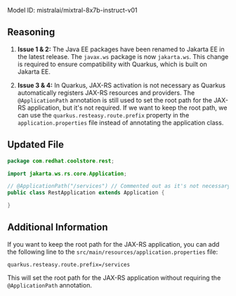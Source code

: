 Model ID: mistralai/mixtral-8x7b-instruct-v01

## Reasoning

1. **Issue 1 & 2:** The Java EE packages have been renamed to Jakarta EE in the latest release. The `javax.ws` package is now `jakarta.ws`. This change is required to ensure compatibility with Quarkus, which is built on Jakarta EE.

2. **Issue 3 & 4:** In Quarkus, JAX-RS activation is not necessary as Quarkus automatically registers JAX-RS resources and providers. The `@ApplicationPath` annotation is still used to set the root path for the JAX-RS application, but it's not required. If we want to keep the root path, we can use the `quarkus.resteasy.route.prefix` property in the `application.properties` file instead of annotating the application class.

## Updated File

```java
package com.redhat.coolstore.rest;

import jakarta.ws.rs.core.Application;

// @ApplicationPath("/services") // Commented out as it's not necessary in Quarkus
public class RestApplication extends Application {

}
```

## Additional Information

If you want to keep the root path for the JAX-RS application, you can add the following line to the `src/main/resources/application.properties` file:

```
quarkus.resteasy.route.prefix=/services
```

This will set the root path for the JAX-RS application without requiring the `@ApplicationPath` annotation.